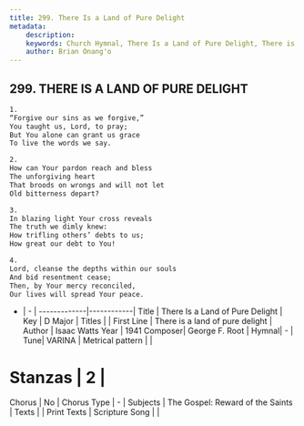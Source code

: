 ```yaml
---
title: 299. There Is a Land of Pure Delight
metadata:
    description: 
    keywords: Church Hymnal, There Is a Land of Pure Delight, There is a land of pure delight, 
    author: Brian Onang'o
---
```



## 299. THERE IS A LAND OF PURE DELIGHT

```txt
1.
“Forgive our sins as we forgive,”
You taught us, Lord, to pray;
But You alone can grant us grace
To live the words we say.

2.
How can Your pardon reach and bless
The unforgiving heart
That broods on wrongs and will not let
Old bitterness depart?

3.
In blazing light Your cross reveals
The truth we dimly knew:
How trifling others’ debts to us;
How great our debt to You!

4.
Lord, cleanse the depths within our souls
And bid resentment cease;
Then, by Your mercy reconciled,
Our lives will spread Your peace.
```

- |   -  |
-------------|------------|
Title | There Is a Land of Pure Delight |
Key | D Major |
Titles |  |
First Line | There is a land of pure delight |
Author | Isaac Watts
Year | 1941
Composer| George F. Root |
Hymnal|  - |
Tune| VARINA |
Metrical pattern | |
# Stanzas | 2 |
Chorus | No |
Chorus Type | - |
Subjects | The Gospel: Reward of the Saints |
Texts |  |
Print Texts | 
Scripture Song |  |
  
